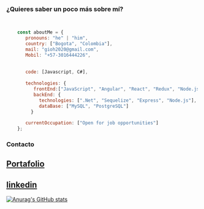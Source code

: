 ### ¿Quieres saber un poco más sobre mí?
```javascript


    const aboutMe = {
       pronouns: "he" | "him",
       country: ["Bogota", "Colombia"],
       mail: "gioh2020@gmail.com",
       Mobil: "+57-3016444226",
       
       
       code: [Javascript, C#],
       
       technologies: {
          frontEnd:["JavaScript", "Angular", "React", "Redux", "Node.js", "Html", "Css"],
          backEnd: {
            technologies: [".Net", "Sequelize", "Express", "Node.js"],
            dataBase: ["MySQL", "PostgreSQL"]
    	 }
    
       currentOccupation: ["Open for job opportunities"]
    };

```

### Contacto
## [Portafolio](https://gioh2020.vercel.app)
## [linkedin](https://www.linkedin.com/in/ngvb)

[![Anurag's GitHub stats](https://github-readme-stats.vercel.app/api?username=gioh2020)](https://github.com/anuraghazra/github-readme-stats)
